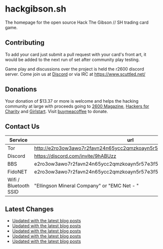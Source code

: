 # hackgibson.sh
The homepage for the open source Hack The Gibson // SH trading card game.


## Contributing

To add your card just submit a pull request with your card's front art, it would be added to the next run of set after community play testing.

Game play and discussions over the project is held the r2600 discord server. Come join us at [Discord](https://discord.com/invite/9hABUzz) or via IRC at https://www.scuttled.net/


## Donations

Your donation of $13.37 or more is welcome and helps the hacking community at large with proceeds going to [2600 Magazine](https://2600.com/), [Hackers for Charity](https://hackersforcharity.org) and [Girlstart](https://girlstart.org).  Visit [buymeacoffee](https://www.buymeacoffee.com/hackgibson.sh) to donate.


## Contact Us

Service | url
-|-
Tor | http://e2ro3ow3awo7r2favn24n65ycc2qmzkoayn5r57e3f56nvjwdcgg32ad.onion
Discord | https://discord.com/invite/9hABUzz
BBS | e2ro3ow3awo7r2favn24n65ycc2qmzkoayn5r57e3f56nvjwdcgg32ad.onion:23
FidoNET | e2ro3ow3awo7r2favn24n65ycc2qmzkoayn5r57e3f56nvjwdcgg32ad.onion:24554
Wifi / Bluetooth SSID | "Ellingson Mineral Company" or "EMC Net - <fidonet address>"

## Latest Changes
<!-- BLOG-POST-LIST:START -->
- [Updated with the latest blog posts](https://github.com/DFW2600/hackgibson.sh/commit/ea8b5a72ac14a01408638ef4389e273d6c88fbf9)
- [Updated with the latest blog posts](https://github.com/DFW2600/hackgibson.sh/commit/7fbf36b5cd3be280f60c6fff83a3f00653df5b1f)
- [Updated with the latest blog posts](https://github.com/DFW2600/hackgibson.sh/commit/884f4d23b4d19cd05de43516485e944b05926c19)
- [Updated with the latest blog posts](https://github.com/DFW2600/hackgibson.sh/commit/c757aa53cb13d6fdc582a98902f17978babef461)
- [Updated with the latest blog posts](https://github.com/DFW2600/hackgibson.sh/commit/9e0212ddf14dd680d190a3bf8fdaf58b8b72e928)
<!-- BLOG-POST-LIST:END -->
